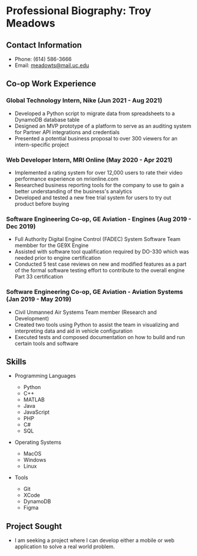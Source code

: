 # Professional Biography: Troy Meadows

## Contact Information
* Phone: (614) 586-3666
* Email: meadowts@mail.uc.edu

## Co-op Work Experience
### Global Technology Intern, Nike (Jun 2021 - Aug 2021)
* Developed a Python script to migrate data from spreadsheets to a DynamoDB database table
* Designed an MVP prototype of a platform to serve as an auditing system for Partner API integrations and credentials
* Presented a potential business proposal to over 300 viewers for an intern-specific project

### Web Developer Intern, MRI Online (May 2020 - Apr 2021)
* Implemented a rating system for over 12,000 users to rate their video performance experience on mrionline.com
* Researched business reporting tools for the company to use to gain a better understanding of the business's analytics
* Developed and tested a new free trial system for users to try out product before buying

### Software Engineering Co-op, GE Aviation - Engines (Aug 2019 - Dec 2019)
* Full Authority Digital Engine Control (FADEC) System Software Team membber for the GE9X Engine
* Assisted with software tool qualification required by DO-330 which was needed prior to engine certification
* Conducted 5 test case reviews on new and modified features as a part of the formal software testing effort to contribute to the overall engine Part 33 certification

### Software Engineering Co-op, GE Aviation - Aviation Systems (Jan 2019 - May 2019)
* Civil Unmanned Air Systems Team member (Research and Development)
* Created two tools using Python to assist the team in visualizing and interpreting data and aid in vehicle configuration
* Executed tests and composed documentation on how to build and run certain tools and software

## Skills
* Programming Languages
    * Python
    * C++
    * MATLAB
    * Java
    * JavaScript
    * PHP
    * C#
    * SQL

* Operating Systems
    * MacOS
    * Windows
    * Linux

* Tools
    * Git
    * XCode
    * DynamoDB
    * Figma

## Project Sought
* I am seeking a project where I can develop either a mobile or web application to solve a real world problem.